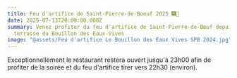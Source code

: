 ```yaml
---
title: Feu d'artifice de Saint-Pierre-de-Boeuf 2025 🎆🎇
date: 2025-07-13T20:00:00.000Z
summary: Venez profiter du feu d'artifice de Saint-Pierre-de-Bœuf depuis la
  terrasse du Bouillon des Eaux-Vives
image: "@assets/Feu d'artifice Le Bouillon des Eaux Vives SPB 2024.jpg"
---
```


Exceptionnellement le restaurant restera ouvert jusqu'à 23h00 afin de profiter de la soirée et du feu d'artifice tirer vers 22h30 (environ).
